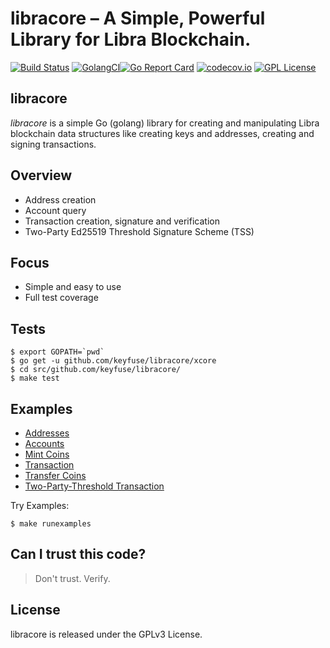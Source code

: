 # libracore – A Simple, Powerful Library for Libra Blockchain.

[![Build Status](https://travis-ci.org/keyfuse/libracore.png)](https://travis-ci.org/keyfuse/libracore) [![GolangCI](https://golangci.com/badges/github.com/keyfuse/libracore.svg)](https://golangci.com/r/github.com/keyfuse/libracore)[![Go Report Card](https://goreportcard.com/badge/github.com/keyfuse/libracore)](https://goreportcard.com/report/github.com/keyfuse/libracore) [![codecov.io](https://codecov.io/gh/keyfuse/libracore/graphs/badge.svg)](https://codecov.io/gh/keyfuse/libracore/branch/master) [![GPL License](http://img.shields.io/badge/license-GPL-blue.svg?style=flat)](LICENSE)

## libracore

*libracore* is a simple Go (golang) library for creating and manipulating Libra blockchain data structures like creating keys and addresses, creating and signing transactions.

## Overview

* Address creation
* Account query
* Transaction creation, signature and verification
* Two-Party Ed25519 Threshold Signature Scheme (TSS)

## Focus

* Simple and easy to use
* Full test coverage

## Tests

```
$ export GOPATH=`pwd`
$ go get -u github.com/keyfuse/libracore/xcore
$ cd src/github.com/keyfuse/libracore/
$ make test
```

## Examples

- [Addresses](examples/address.go)
- [Accounts](examples/account_query.go)
- [Mint Coins](examples/account_mint.go)
- [Transaction](examples/p2p_transaction.go)
- [Transfer Coins](examples/p2p_transfer.go)
- [Two-Party-Threshold Transaction](examples/two_party_ed25519_transaction.go)

Try Examples:
```
$ make runexamples
```

## Can I trust this code?
> Don't trust. Verify.

## License
libracore is released under the GPLv3 License.
